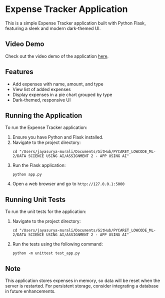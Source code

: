 # Expense Tracker Application

This is a simple Expense Tracker application built with Python Flask, featuring a sleek and modern dark-themed UI.

## Video Demo

Check out the video demo of the application [here](https://drive.google.com/file/d/1KfrHWDwmiXiSqL9-osOLQy7nHrnrYMRV/view?usp=sharing).

## Features

- Add expenses with name, amount, and type
- View list of added expenses
- Display expenses in a pie chart grouped by type
- Dark-themed, responsive UI

## Running the Application

To run the Expense Tracker application:

1. Ensure you have Python and Flask installed.
2. Navigate to the project directory:
   ```
   cd "/Users/jayasurya-murali/Documents/GitHub/PYCARET_LOWCODE_ML-2/DATA SCIENCE USING AI/ASSIGNMENT 2 - APP USING AI"
   ```
3. Run the Flask application:
   ```
   python app.py
   ```
4. Open a web browser and go to `http://127.0.0.1:5000`

## Running Unit Tests

To run the unit tests for the application:

1. Navigate to the project directory:
   ```
   cd "/Users/jayasurya-murali/Documents/GitHub/PYCARET_LOWCODE_ML-2/DATA SCIENCE USING AI/ASSIGNMENT 2 - APP USING AI"
   ```
2. Run the tests using the following command:
   ```
   python -m unittest test_app.py
   ```

## Note

This application stores expenses in memory, so data will be reset when the server is restarted. For persistent storage, consider integrating a database in future enhancements.